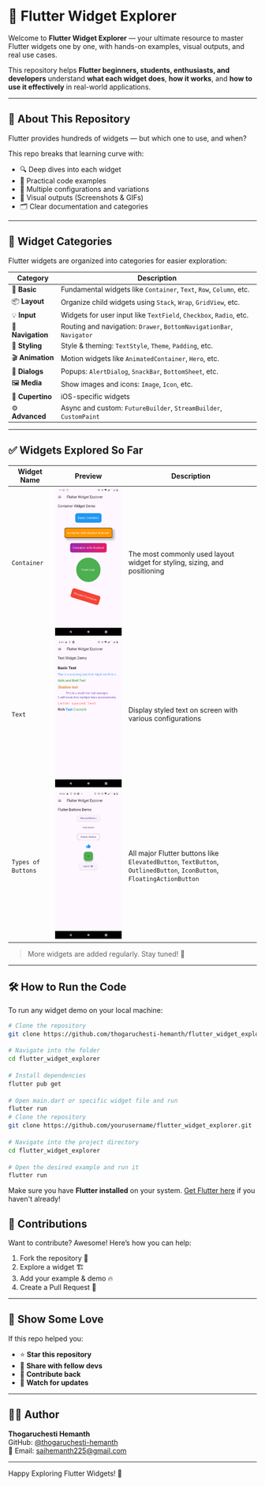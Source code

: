 # 📱 Flutter Widget Explorer

Welcome to **Flutter Widget Explorer** — your ultimate resource to master Flutter widgets one by one, with hands-on examples, visual outputs, and real use cases.

This repository helps **Flutter beginners, students, enthusiasts, and developers** understand **what each widget does**, **how it works**, and **how to use it effectively** in real-world applications.

---

## 📌 About This Repository

Flutter provides hundreds of widgets — but which one to use, and when?

This repo breaks that learning curve with:
- 🔍 Deep dives into each widget
- 🧪 Practical code examples
- 🧩 Multiple configurations and variations
- 📸 Visual outputs (Screenshots & GIFs)
- 🗂️ Clear documentation and categories

---

## 🧩 Widget Categories

Flutter widgets are organized into categories for easier exploration:

| Category           | Description |
|--------------------|-------------|
| 🧱 **Basic**        | Fundamental widgets like `Container`, `Text`, `Row`, `Column`, etc. |
| 📦 **Layout**       | Organize child widgets using `Stack`, `Wrap`, `GridView`, etc. |
| 💡 **Input**        | Widgets for user input like `TextField`, `Checkbox`, `Radio`, etc. |
| 🧭 **Navigation**   | Routing and navigation: `Drawer`, `BottomNavigationBar`, `Navigator` |
| 🎨 **Styling**      | Style & theming: `TextStyle`, `Theme`, `Padding`, etc. |
| 🎬 **Animation**    | Motion widgets like `AnimatedContainer`, `Hero`, etc. |
| 💬 **Dialogs**      | Popups: `AlertDialog`, `SnackBar`, `BottomSheet`, etc. |
| 🖼️ **Media**        | Show images and icons: `Image`, `Icon`, etc. |
| 🍏 **Cupertino**    | iOS-specific widgets |
| ⚙️ **Advanced**     | Async and custom: `FutureBuilder`, `StreamBuilder`, `CustomPaint` |

---

## ✅ Widgets Explored So Far

| Widget Name        | Preview | Description |
|--------------------|---------|-------------|
| `Container`        | <div align="center"><img  src="assets/outputs/container_widget_output.png" alt="Container Widget" width="150" height="300"></div> | The most commonly used layout widget for styling, sizing, and positioning | [View Code](lib/widgets/container_example.dart) |
| `Text`             | ![Text](assets/outputs/text_widget_output.png) | Display styled text on screen with various configurations | [View Code](lib/widgets/text_example.dart) |
| `Types of Buttons` | ![Buttons](assets/outputs/types_of_buttons_output.png) | All major Flutter buttons like `ElevatedButton`, `TextButton`, `OutlinedButton`, `IconButton`, `FloatingActionButton` | [View Code](lib/widgets/buttons_example.dart) |

> More widgets are added regularly. Stay tuned! 🚀

---

## 🛠 How to Run the Code

To run any widget demo on your local machine:

```bash
# Clone the repository
git clone https://github.com/thogaruchesti-hemanth/flutter_widget_explorer.git

# Navigate into the folder
cd flutter_widget_explorer

# Install dependencies
flutter pub get

# Open main.dart or specific widget file and run
flutter run
# Clone the repository
git clone https://github.com/yourusername/flutter_widget_explorer.git

# Navigate into the project directory
cd flutter_widget_explorer

# Open the desired example and run it
flutter run
```

Make sure you have **Flutter installed** on your system. [Get Flutter here](https://flutter.dev/docs/get-started/install) if you haven't already!

## 🤝 Contributions
Want to contribute? Awesome! Here’s how you can help:
1. Fork the repository 🍴
2. Explore a widget 🏗️
3. Add your example & demo 🔥
4. Create a Pull Request 🚀

---

## 🌟 Show Some Love

If this repo helped you:

- ⭐ **Star this repository**
- 🔁 **Share with fellow devs**
- 🤝 **Contribute back**
- 🔔 **Watch for updates**

---

## 👨‍💻 Author

**Thogaruchesti Hemanth**  
GitHub: [@thogaruchesti-hemanth](https://github.com/thogaruchesti-hemanth)  
📧 Email: saihemanth225@gmail.com

---

Happy Exploring Flutter Widgets! 🚀
